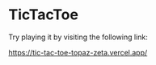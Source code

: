 # TicTacToe


Try playing it by visiting the following link:

https://tic-tac-toe-topaz-zeta.vercel.app/
